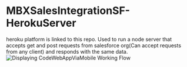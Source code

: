 # MBXSalesIntegrationSF-HerokuServer
heroku platform is linked to this repo. Used to run a node server that accepts get and post requests from salesforce org(Can accept requests from any client) and responds with the same data.
![Displaying CodeWebAppViaMobile Working Flow](https://lh5.googleusercontent.com/gt1pG_wQoWraqdtgqA95ZhQrsTq-zMKE6Btvrh7MIxB7waZEBhGZiBPcbZa4kcADNUs1ecb-W_0vq2KhuN6i=w1920-h902-rw)
